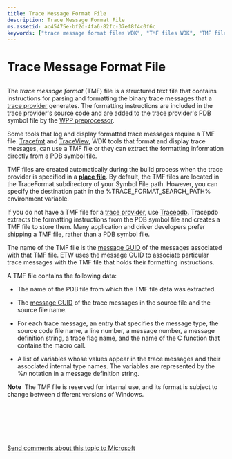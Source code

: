 ```yaml
---
title: Trace Message Format File
description: Trace Message Format File
ms.assetid: ac45475e-bf2d-4fa6-82fc-37ef8f4c0f6c
keywords: ["trace message format files WDK", "TMF files WDK", "TMF files WDK , about TMF files", "files WDK software tracing"]
---
```


# Trace Message Format File


## <span id="ddk_trace_message_format_file_tools"></span><span id="DDK_TRACE_MESSAGE_FORMAT_FILE_TOOLS"></span>


The *trace message format* (TMF) file is a structured text file that contains instructions for parsing and formatting the binary trace messages that a [trace provider](trace-provider.md) generates. The formatting instructions are included in the trace provider's source code and are added to the trace provider's PDB symbol file by the [WPP preprocessor](wpp-preprocessor.md).

Some tools that log and display formatted trace messages require a TMF file. [Tracefmt](tracefmt.md) and [TraceView](traceview.md), WDK tools that format and display trace messages, can use a TMF file or they can extract the formatting information directly from a PDB symbol file.

TMF files are created automatically during the build process when the trace provider is specified in a [**place file**](place-file-syntax.md). By default, the TMF files are located in the TraceFormat subdirectory of your Symbol File path. However, you can specify the destination path in the %TRACE\_FORMAT\_SEARCH\_PATH% environment variable.

If you do not have a TMF file for a [trace provider](trace-provider.md), use [Tracepdb](tracepdb.md). Tracepdb extracts the formatting instructions from the PDB symbol file and creates a TMF file to store them. Many application and driver developers prefer shipping a TMF file, rather than a PDB symbol file.

The name of the TMF file is the [message GUID](message-guid.md) of the messages associated with that TMF file. ETW uses the message GUID to associate particular trace messages with the TMF file that holds their formatting instructions.

A TMF file contains the following data:

-   The name of the PDB file from which the TMF file data was extracted.

-   The [message GUID](message-guid.md) of the trace messages in the source file and the source file name.

-   For each trace message, an entry that specifies the message type, the source code file name, a line number, a message number, a message definition string, a trace flag name, and the name of the C function that contains the macro call.

-   A list of variables whose values appear in the trace messages and their associated internal type names. The variables are represented by the %*n* notation in a message definition string.

**Note**  The TMF file is reserved for internal use, and its format is subject to change between different versions of Windows.

 

 

 

[Send comments about this topic to Microsoft](mailto:wsddocfb@microsoft.com?subject=Documentation%20feedback%20[devtest\devtest]:%20Trace%20Message%20Format%20File%20%20RELEASE:%20%2811/17/2016%29&body=%0A%0APRIVACY%20STATEMENT%0A%0AWe%20use%20your%20feedback%20to%20improve%20the%20documentation.%20We%20don't%20use%20your%20email%20address%20for%20any%20other%20purpose,%20and%20we'll%20remove%20your%20email%20address%20from%20our%20system%20after%20the%20issue%20that%20you're%20reporting%20is%20fixed.%20While%20we're%20working%20to%20fix%20this%20issue,%20we%20might%20send%20you%20an%20email%20message%20to%20ask%20for%20more%20info.%20Later,%20we%20might%20also%20send%20you%20an%20email%20message%20to%20let%20you%20know%20that%20we've%20addressed%20your%20feedback.%0A%0AFor%20more%20info%20about%20Microsoft's%20privacy%20policy,%20see%20http://privacy.microsoft.com/default.aspx. "Send comments about this topic to Microsoft")




